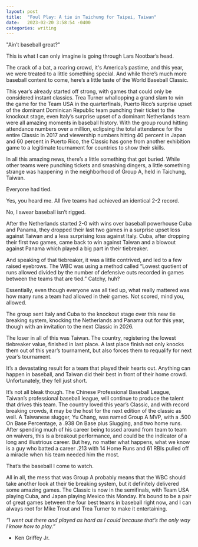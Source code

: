 ```yaml
---
layout: post
title:  "Foul Play: A tie in Taichung for Taipei, Taiwan"
date:   2023-02-20 3:58:54 -0400
categories: writing
---
```


"Ain’t baseball great?"

This is what I can only imagine is going through Lars Nootbar’s head.

The crack of a bat, a roaring crowd, it's America’s pastime, and this year, we were treated to a little something special. And while there’s much more baseball content to come, here’s a little taste of the World Baseball Classic.

This year’s already started off strong, with games that could only be considered instant classics. Trea Turner whallopping a grand slam to win the game for the Team USA in the quarterfinals, Puerto Rico’s surprise upset of the dominant Dominican Republic team punching their ticket to the knockout stage, even Italy’s surprise upset of a dominant Netherlands team were all amazing moments in baseball history. With the group round hitting attendance numbers over a million, eclipsing the total attendance for the entire Classic in 2017 and viewership numbers hitting 40 percent in Japan and 60 percent in Puerto Rico, the Classic has gone from another exhibition game to a legitimate tournament for countries to show their skills.

In all this amazing news, there’s a little something that got buried. While other teams were punching tickets and smashing dingers, a little something strange was happening in the neighborhood of Group A, held in Taichung, Taiwan.

Everyone had tied.

Yes, you heard me. All five teams had achieved an identical 2-2 record.

No, I swear baseball isn’t rigged. 

After the Netherlands started 2-0 with wins over baseball powerhouse Cuba and Panama, they dropped their last two games in a surprise upset loss against Taiwan and a less surprising loss against Italy. Cuba, after dropping their first two games, came back to win against Taiwan and a blowout against Panama which played a big part in their tiebreaker. 

And speaking of that tiebreaker, it was a little contrived, and led to a few raised eyebrows. The WBC was using a method called “Lowest quotient of runs allowed divided by the number of defensive outs recorded in games between the teams that are tied.” Catchy, huh?

Essentially, even though everyone was all tied up, what really mattered was how many runs a team had allowed in their games. Not scored, mind you, allowed.

The group sent Italy and Cuba to the knockout stage over this new tie breaking system, knocking the Netherlands and Panama out for this year, though with an invitation to the next Classic in 2026.

The loser in all of this was Taiwan. The country, registering the lowest tiebreaker value, finished in last place. A last place finish not only knocks them out of this year’s tournament, but also forces them to requalify for next year’s tournament.

It’s a devastating result for a team that played their hearts out. Anything can happen in baseball, and Taiwan did their best in front of their home crowd. Unfortunately, they fell just short.

It’s not all bleak though. The Chinese Professional Baseball League, Taiwan’s professional baseball league, will continue to produce the talent that drives this team. The country loved this year’s Classic, and with record breaking crowds, it may be the host for the next edition of the classic as well. A Taiwanese slugger, Yu Chang, was named Group A MVP, with a .500 On Base Percentage, a .938 On Base plus Slugging, and two home runs. After spending much of his career being tossed around from team to team on waivers, this is a breakout performance, and could be the indicator of a long and illustrious career. But hey, no matter what happens, what we know is a guy who batted a career .213 with 14 Home Runs and 61 RBIs pulled off a miracle when his team needed him the most. 

That’s the baseball I come to watch.

All in all, the mess that was Group A probably means that the WBC should take another look at their tie breaking system, but it definitely delivered some amazing games. The Classic is now in the semifinals, with Team USA playing Cuba, and Japan playing Mexico this Monday. It’s bound to be a pair of great games between the four best teams in baseball right now, and I can always root for Mike Trout and Trea Turner to make it entertaining.

*“I went out there and played as hard as I could because that’s the only way I know how to play.”*
- Ken Griffey Jr.